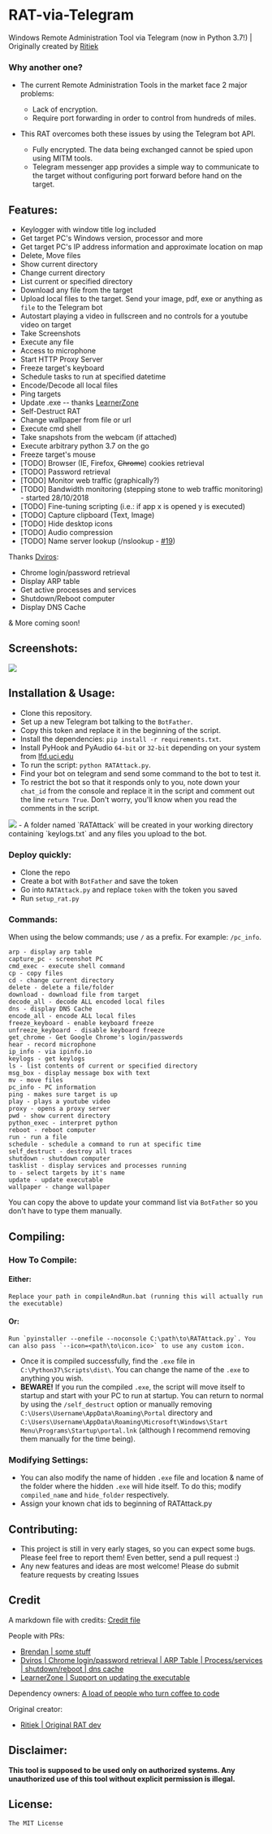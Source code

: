 # RAT-via-Telegram

Windows Remote Administration Tool via Telegram (now in Python 3.7!) | Originally created by <a href="http://github.com/Ritiek">Ritiek</a>

### Why another one?

- The current Remote Administration Tools in the market face 2 major problems:

    - Lack of encryption.
    - Require port forwarding in order to control from hundreds of miles.

- This RAT overcomes both these issues by using the Telegram bot API.

    - Fully encrypted. The data being exchanged cannot be spied upon using MITM tools.
    - Telegram messenger app provides a simple way to communicate to the target without configuring port forward before hand on the target.

## Features:

- Keylogger with window title log included
- Get target PC's Windows version, processor and more
- Get target PC's IP address information and approximate location on map
- Delete, Move files
- Show current directory
- Change current directory
- List current or specified directory
- Download any file from the target
- Upload local files to the target. Send your image, pdf, exe or anything as `file` to the Telegram bot
- Autostart playing a video in fullscreen and no controls for a youtube video on target
- Take Screenshots
- Execute any file
- Access to microphone
- Start HTTP Proxy Server
- Freeze target's keyboard
- Schedule tasks to run at specified datetime
- Encode/Decode all local files
- Ping targets
- Update .exe -- thanks <a href="http://github.com/LearnerZone">LearnerZone</a>
- Self-Destruct RAT
- Change wallpaper from file or url
- Execute cmd shell
- Take snapshots from the webcam (if attached)
- Execute arbitrary python 3.7 on the go
- Freeze target's mouse
- [TODO] Browser (IE, Firefox, ~~Chrome~~) cookies retrieval
- [TODO] Password retrieval
- [TODO] Monitor web traffic (graphically?)
- [TODO] Bandwidth monitoring (stepping stone to web traffic monitoring) - started 28/10/2018
- [TODO] Fine-tuning scripting (i.e.: if app x is opened y is executed)
- [TODO] Capture clipboard (Text, Image)
- [TODO] Hide desktop icons
- [TODO] Audio compression
- [TODO] Name server lookup (/nslookup - <a href="https://github.com/mvrozanti/RAT-via-Telegram/issues/19">#19</a>)

 Thanks <a href="http://github.com/Dviros">Dviros</a>:
- Chrome login/password retrieval
- Display ARP table
- Get active processes and services
- Shutdown/Reboot computer
- Display DNS Cache


& More coming soon!

## Screenshots:

<img src="http://i.imgur.com/I5nzrbz.jpg"/>

## Installation & Usage:

- Clone this repository.
- Set up a new Telegram bot talking to the `BotFather`.
- Copy this token and replace it in the beginning of the script.
- Install the dependencies: `pip install -r requirements.txt`.
- Install PyHook and PyAudio `64-bit` or `32-bit` depending on your system from [lfd.uci.edu](https://www.lfd.uci.edu/~gohlke/pythonlibs/)
- To run the script: `python RATAttack.py`.
- Find your bot on telegram and send some command to the bot to test it.
- To restrict the bot so that it responds only to you, note down your `chat_id` from the console and replace it in the script and comment out the line `return True`. Don't worry, you'll know when you read the comments in the script.
<img src="http://i.imgur.com/XKARtrp.png">
- A folder named `RATAttack` will be created in your working directory containing `keylogs.txt` and any files you upload to the bot.

### Deploy quickly:

- Clone the repo
- Create a bot with `BotFather` and save the token
- Go into `RATAttack.py` and replace `token` with the token you saved
- Run `setup_rat.py`

### Commands:

When using the below commands; use `/` as a prefix. For example: `/pc_info`.

```
arp - display arp table
capture_pc - screenshot PC
cmd_exec - execute shell command
cp - copy files
cd - change current directory
delete - delete a file/folder
download - download file from target
decode_all - decode ALL encoded local files
dns - display DNS Cache
encode_all - encode ALL local files
freeze_keyboard - enable keyboard freeze
unfreeze_keyboard - disable keyboard freeze
get_chrome - Get Google Chrome's login/passwords
hear - record microphone
ip_info - via ipinfo.io
keylogs - get keylogs
ls - list contents of current or specified directory
msg_box - display message box with text
mv - move files
pc_info - PC information
ping - makes sure target is up
play - plays a youtube video
proxy - opens a proxy server
pwd - show current directory
python_exec - interpret python
reboot - reboot computer
run - run a file
schedule - schedule a command to run at specific time
self_destruct - destroy all traces
shutdown - shutdown computer
tasklist - display services and processes running
to - select targets by it's name
update - update executable
wallpaper - change wallpaper
```

You can copy the above to update your command list via `BotFather` so you don't have to type them manually.

## Compiling:

### How To Compile:
#### Either:
	Replace your path in compileAndRun.bat (running this will actually run the executable)
#### Or:
	Run `pyinstaller --onefile --noconsole C:\path\to\RATAttack.py`. You can also pass `--icon=<path\to\icon.ico>` to use any custom icon.
- Once it is compiled successfully, find the `.exe` file in `C:\Python37\Scripts\dist\`. You can change the name of the `.exe` to anything you wish.
- **BEWARE!** If you run the compiled `.exe`, the script will move itself to startup and start with your PC to run at startup. You can return to normal by using the `/self_destruct` option or manually removing `C:\Users\Username\AppData\Roaming\Portal` directory and `C:\Users\Username\AppData\Roaming\Microsoft\Windows\Start Menu\Programs\Startup\portal.lnk` (although I recommend removing them manually for the time being).

### Modifying Settings:

- You can also modify the name of hidden `.exe` file and location & name of the folder where the hidden `.exe` will hide itself. To do this; modify `compiled_name` and `hide_folder` respectively.
- Assign your known chat ids to beginning of RATAttack.py

## Contributing:

- This project is still in very early stages, so you can expect some bugs. Please feel free to report them! Even better, send a pull request :)
- Any new features and ideas are most welcome! Please do submit feature requests by creating Issues

## Credit
A markdown file with credits:
 <a href="https://github.com/mvrozanti/RAT-via-Telegram/blob/master/CREDIT.md">Credit file</a>

People with PRs:
 - <a href="https://gituhb.com/dudeisbrendan03">Brendan | some stuff</a>
 - <a href="http://github.com/Dviros">Dviros | Chrome login/password retrieval | ARP Table | Process/services | shutdown/reboot | dns cache</a>
 - <a href="http://github.com/LearnerZone">LearnerZone | Support on updating the executable</a>

Dependency owners:
 <a href="https://github.com/mvrozanti/RAT-via-Telegram/network/dependencies">A load of people who turn coffee to code</a>

Original creator:
 - <a href="http://github.com/Ritiek">Ritiek | Original RAT dev</a>

## Disclaimer:

**This tool is supposed to be used only on authorized systems. Any unauthorized use of this tool without explicit permission is illegal.**

## License:

`The MIT License`
